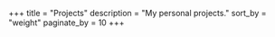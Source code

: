 +++
title = "Projects"
description = "My personal projects."
sort_by = "weight"
paginate_by = 10
+++
